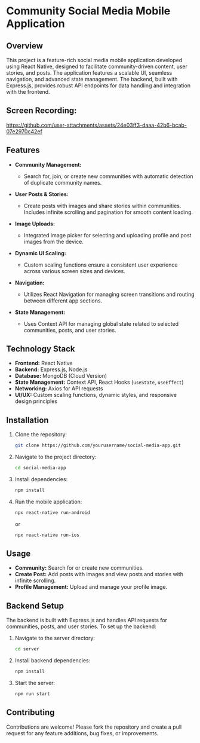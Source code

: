 # Community Social Media Mobile Application

## Overview

This project is a feature-rich social media mobile application developed using React Native, designed to facilitate community-driven content, user stories, and posts. The application features a scalable UI, seamless navigation, and advanced state management. The backend, built with Express.js, provides robust API endpoints for data handling and integration with the frontend.


## Screen Recording:



https://github.com/user-attachments/assets/24e03ff3-daaa-42b6-bcab-07e2970c42ef



## Features

- **Community Management:**
  - Search for, join, or create new communities with automatic detection of duplicate community names.

- **User Posts & Stories:**
  - Create posts with images and share stories within communities. Includes infinite scrolling and pagination for smooth content loading.

- **Image Uploads:**
  - Integrated image picker for selecting and uploading profile and post images from the device.

- **Dynamic UI Scaling:**
  - Custom scaling functions ensure a consistent user experience across various screen sizes and devices.

- **Navigation:**
  - Utilizes React Navigation for managing screen transitions and routing between different app sections.

- **State Management:**
  - Uses Context API for managing global state related to selected communities, posts, and user stories.

## Technology Stack

- **Frontend:** React Native
- **Backend:** Express.js, Node.js
- **Database:** MongoDB (Cloud Version)
- **State Management:** Context API, React Hooks (`useState`, `useEffect`)
- **Networking:** Axios for API requests
- **UI/UX:** Custom scaling functions, dynamic styles, and responsive design principles

## Installation

1. Clone the repository:

    ```bash
    git clone https://github.com/yourusername/social-media-app.git
    ```

2. Navigate to the project directory:

    ```bash
    cd social-media-app
    ```

3. Install dependencies:

    ```bash
    npm install
    ```

4. Run the mobile application:

    ```bash
    npx react-native run-android
    ```

    or

    ```bash
    npx react-native run-ios
    ```

## Usage

- **Community:** Search for or create new communities.
- **Create Post:** Add posts with images and view posts and stories with infinite scrolling.
- **Profile Management:** Upload and manage your profile image.

## Backend Setup

The backend is built with Express.js and handles API requests for communities, posts, and user stories. To set up the backend:

1. Navigate to the server directory:

    ```bash
    cd server
    ```

2. Install backend dependencies:

    ```bash
    npm install
    ```

3. Start the server:

    ```bash
    npm run start
    ```

## Contributing

Contributions are welcome! Please fork the repository and create a pull request for any feature additions, bug fixes, or improvements.

